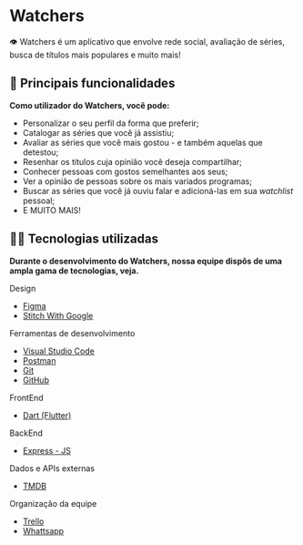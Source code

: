 # Watchers  

👁️ Watchers é um aplicativo que envolve rede social, avaliação de séries, busca de títulos mais populares e muito mais!  

## 🧩 Principais funcionalidades  

**Como utilizador do Watchers, você pode:**  
- Personalizar o seu perfil da forma que preferir;  
- Catalogar as séries que você já assistiu;  
- Avaliar as séries que você mais gostou - e também aquelas que detestou;  
- Resenhar os títulos cuja opinião você deseja compartilhar;  
- Conhecer pessoas com gostos semelhantes aos seus;  
- Ver a opinião de pessoas sobre os mais variados programas;  
- Buscar as séries que você já ouviu falar e adicioná-las em sua _watchlist_ pessoal;  
- E MUITO MAIS!  

## 👨‍💻 Tecnologias utilizadas  

**Durante o desenvolvimento do Watchers, nossa equipe dispôs de uma ampla gama de tecnologias, veja.** 

Design  
- [Figma](https://www.figma.com/)  
- [Stitch With Google](stitch.withgoogle.com)  

Ferramentas de desenvolvimento  
- [Visual Studio Code](code.visualstudio.com)  
- [Postman](https://www.postman.com/)  
- [Git](https://git-scm.com/)  
- [GitHub](https://github.com)  

FrontEnd  
- [Dart (Flutter)](https://flutter.dev/)  

BackEnd  
- [Express - JS](https://expressjs.com/)  

Dados e APIs externas  
- [TMDB](https://developer.themoviedb.org/docs/getting-started)  

Organização da equipe  
- [Trello](www.trello.com)  
- [Whattsapp](https://www.whatsapp.com/?lang=pt_BR)  
